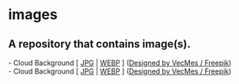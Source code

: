 # images
A repository that contains image(s).
---
 \- Cloud Background [ [JPG](https://cdn.jsdelivr.net/gh/catcosmicice/images@master/cloud-bg.jpg) | [WEBP](https://cdn.jsdelivr.net/gh/catcosmicice/images@master/cloud-bg.webp) ] ([Designed by VecMes / Freepik](https://www.freepik.com)) <br>
 \- Cloud Background [ [JPG](https://cdn.jsdelivr.net/gh/catcosmicice/images@master/watercolor-bg.jpg) | [WEBP](https://cdn.jsdelivr.net/gh/catcosmicice/images@master/watercolor-bg.webp) ] ([Designed by VecMes / Freepik](https://www.freepik.com)) <br>
